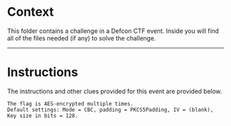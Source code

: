 # Context

This folder contains a challenge in a Defcon CTF event. Inside you will find all of the files needed (if any) to solve the challenge. 

---

# Instructions

The instructions and other clues provided for this event are provided below.

```
The flag is AES-encrypted multiple times.
Default settings: Mode = CBC, padding = PKCS5Padding, IV = (blank), Key size in bits = 128.

```